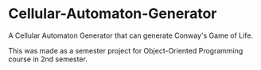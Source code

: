 # Cellular-Automaton-Generator
A Cellular Automaton Generator that can generate Conway's Game of Life.

This was made as a semester project for Object-Oriented Programming course in 2nd semester.
